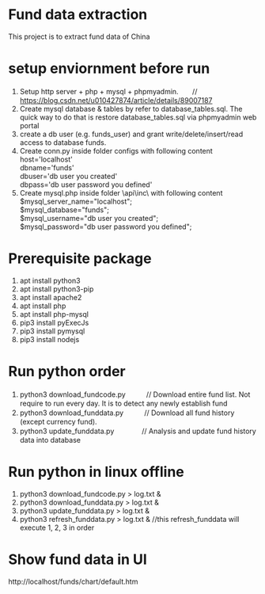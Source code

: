 # Fund data extraction
This project is to extract fund data of China  

# setup enviornment before run
1. Setup http server + php + mysql + phpmyadmin.　　// https://blog.csdn.net/u010427874/article/details/89007187  
2. Create mysql database & tables by refer to database_tables.sql. The quick way to do that is restore database_tables.sql via phpmyadmin web portal  
3. create a db user (e.g. funds_user) and grant write/delete/insert/read access to database funds.  
4. Create conn.py inside folder configs with following content  
    host='localhost'  
    dbname='funds'  
    dbuser='db user you created'  
    dbpass='db user password you defined'  
5. Create mysql.php inside folder \api\inc\ with following content  
    $mysql_server_name="localhost";  
    $mysql_database="funds";  
    $mysql_username="db user you created";  
    $mysql_password="db user password you defined";  

# Prerequisite package
1. apt install python3
2. apt install python3-pip
3. apt install apache2
4. apt install php
5. apt install php-mysql
6. pip3 install pyExecJs
7. pip3 install pymysql
8. pip3 install nodejs

# Run python order
1. python3 download_fundcode.py　　　// Download entire fund list. Not require to run every day. It is to detect any newly establish fund  
2. python3 download_funddata.py　　　// Download all fund history (except currency fund).   
3. python3 update_funddata.py　　　　// Analysis and update fund history data into database  

# Run python in linux offline
1. python3 download_fundcode.py > log.txt &  
2. python3 download_funddata.py > log.txt &  
3. python3 update_funddata.py > log.txt &  
4. python3 refresh_funddata.py > log.txt &		//this refresh_funddata will execute 1, 2, 3 in order

# Show fund data in UI
http://localhost/funds/chart/default.htm  

